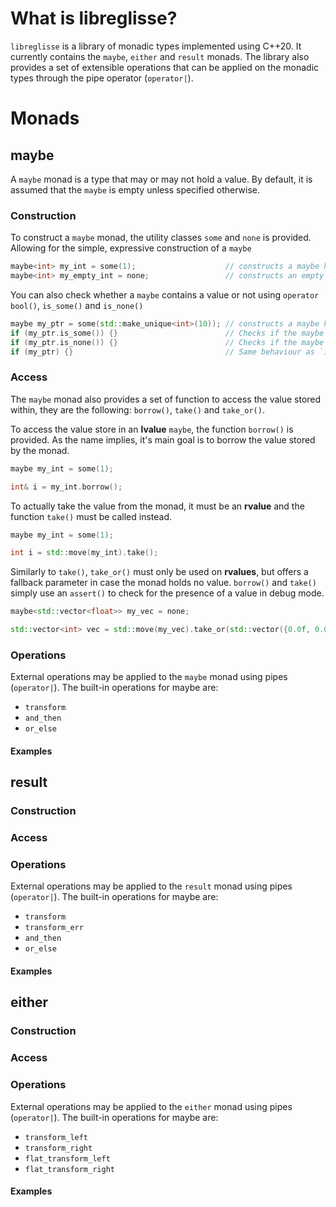 # What is libreglisse?

`libreglisse` is a library of monadic types implemented using C++20. It currently contains the `maybe`, `either` and `result` monads.
The library also provides a set of extensible operations that can be applied on the monadic types through the pipe
operator (`operator|`).

# Monads

## maybe

A `maybe` monad is a type that may or may not hold a value. By default, it is assumed that the `maybe` is empty unless
specified otherwise.

### Construction

To construct a `maybe` monad, the utility classes `some` and `none` is provided. Allowing for the simple, expressive construction of
a `maybe`

```cpp
maybe<int> my_int = some(1);                    // constructs a maybe holding an int with value 1
maybe<int> my_empty_int = none;                 // constructs an empty maybe with no value
```
You can also check whether a `maybe` contains a value or not using `operator bool()`, `is_some()` and `is_none()`
```cpp
maybe my_ptr = some(std::make_unique<int>(10)); // constructs a maybe holding an int with value 1
if (my_ptr.is_some()) {}                        // Checks if the maybe holds a value. true here
if (my_ptr.is_none()) {}                        // Checks if the maybe does not hold a value. false here
if (my_ptr) {}                                  // Same behaviour as `is_some()`. true here
```

### Access

The `maybe` monad also provides a set of function to access the value stored within,
they are the following: `borrow()`, `take()` and `take_or()`.

To access the value store in an **lvalue** `maybe`, the function `borrow()` is provided. As the name implies, it's main
goal is to borrow the value stored by the monad.
```cpp
maybe my_int = some(1);

int& i = my_int.borrow();  
```
To actually take the value from the monad, it must be an **rvalue** and the function `take()` must be
called instead.
```cpp
maybe my_int = some(1);

int i = std::move(my_int).take();
```
Similarly to `take()`, `take_or()` must only be used on **rvalues**, but offers a fallback parameter in case the monad
holds no value. `borrow()` and `take()` simply use an `assert()` to check for the presence of a value in debug mode.
```cpp
maybe<std::vector<float>> my_vec = none;

std::vector<int> vec = std::move(my_vec).take_or(std::vector({0.0f, 0.0f 0.0f}));
```

### Operations

External operations may be applied to the `maybe` monad using pipes (`operator|`). The built-in operations for maybe
are:
* `transform`
* `and_then`
* `or_else`

#### Examples

## result

### Construction

### Access

### Operations

External operations may be applied to the `result` monad using pipes (`operator|`). The built-in operations for maybe
are:
* `transform`
* `transform_err`
* `and_then`
* `or_else`

#### Examples

## either

### Construction

### Access

### Operations

External operations may be applied to the `either` monad using pipes (`operator|`). The built-in operations for maybe
are:
* `transform_left`
* `transform_right`
* `flat_transform_left`
* `flat_transform_right`

#### Examples
